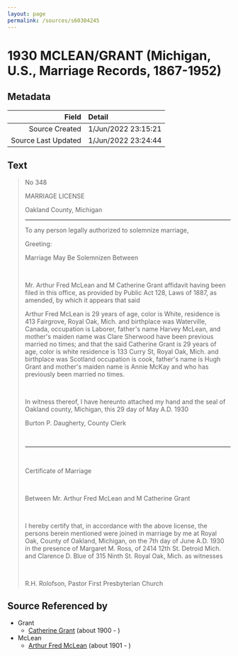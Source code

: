 ```yaml
---
layout: page
permalink: /sources/s60304245
---
```


# 1930 MCLEAN/GRANT (Michigan, U.S., Marriage Records, 1867-1952)

## Metadata

Field | Detail
---:|:---
Source Created | 1/Jun/2022 23:15:21
Source Last Updated | 1/Jun/2022 23:24:44

## Text

> No 348
>
> MARRIAGE LICENSE
>
> Oakland County, Michigan
>
> ---
>
> To any person legally authorized to solemnize marriage,
>
> Greeting:
>
> Marriage May Be Solemnizen Between
>
> <br/>
>
> Mr. Arthur Fred McLean and M Catherine Grant affidavit having been filed in this office, as provided by Public Act 128, Laws of 1887, as amended, by which it appears that said
>
> Arthur Fred McLean is 29 years of age, color is White, residence is 413 Fairgrove, Royal Oak, Mich. and birthplace was Waterville, Canada, occupation is Laborer, father's name Harvey McLean, and mother's maiden name was Clare Sherwood have been previous married no times; and that the said Catherine Grant is 29 years of age, color is white residence is 133 Curry St, Royal Oak, Mich. and birthplace was Scotland occupation is cook, father's name is Hugh Grant and mother's maiden name is Annie McKay and who has previously been married no times.
>
> <br/>
>
> In witness thereof, I have hereunto attached my hand and the seal of Oakland county, Michigan, this 29 day of May A.D. 1930
>
> Burton P. Daugherty, County Clerk
>
> <br/>
>
> ---
>
> <br/>
>
> Certificate of Marriage
>
> <br/>
>
> Between Mr. Arthur Fred McLean and M Catherine Grant
>
> <br/>
>
> I hereby certify that, in accordance with the above license, the persons berein mentioned were joined in marriage by me at Royal Oak, County of Oakland, Michigan, on the 7th day of June A.D. 1930 in the presence of Margaret M. Ross, of 2414 12th St. Detroid Mich. and Clarence D. Blue of 315 Ninth St. Royal Oak, Mich. as witnesses
>
> <br/>
>
> R.H. Rolofson, Pastor First Presbyterian Church
>

## Source Referenced by

* Grant
  * [Catherine Grant](../people/@5052852@-catherine-grant-b1900-d.md) (about 1900 - )
* McLean
  * [Arthur Fred McLean](../people/@56292410@-arthur-fred-mclean-b1901-d.md) (about 1901 - )
